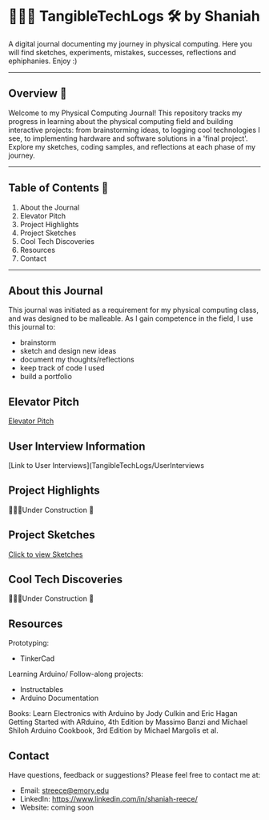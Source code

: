 # 👩🏾‍💻 TangibleTechLogs 🛠️ by Shaniah 

A digital journal documenting my journey in physical computing. Here you will find sketches, experiments, mistakes, successes, reflections and ephiphanies. Enjoy :)

***

## Overview 📄

Welcome to my Physical Computing Journal! This repository tracks my progress in learning about the physical computing field and building interactive projects: from brainstorming ideas, to logging cool technologies I see, to implementing hardware and software solutions in a 'final project'. Explore my sketches, coding samples, and reflections at each phase of my journey. 

***

## Table of Contents 📝

1. About the Journal
2. Elevator Pitch
3. Project Highlights
4. Project Sketches
5. Cool Tech Discoveries
6. Resources
7. Contact
   
***

## About this Journal
This journal was initiated as a requirement for my physical computing class, and was designed to be malleable. As I gain competence in the field, I use this journal to:
* brainstorm
* sketch and design new ideas
* document my thoughts/reflections
* keep track of code I used
* build a portfolio

## Elevator Pitch
[Elevator Pitch](ElevatorPitch)

## User Interview Information
[Link to User Interviews](TangibleTechLogs/UserInterviews

## Project Highlights 
👷🏾‍♀️Under Construction 🚧 

## Project Sketches

[Click to view Sketches](SketchesAndStoryboard)

## Cool Tech Discoveries
👷🏾‍♀️Under Construction 🚧 

## Resources

Prototyping:
* TinkerCad

Learning Arduino/ Follow-along projects:
* Instructables
* Arduino Documentation

Books:
Learn Electronics with Arduino by Jody Culkin and Eric Hagan
Getting Started with ARduino, 4th Edition by Massimo Banzi and Michael Shiloh
Arduino Cookbook, 3rd Edition by Michael Margolis et al. 

## Contact
Have questions, feedback or suggestions? Please feel free to contact me at:
* Email: streece@emory.edu
* LinkedIn: https://www.linkedin.com/in/shaniah-reece/
* Website: coming soon
